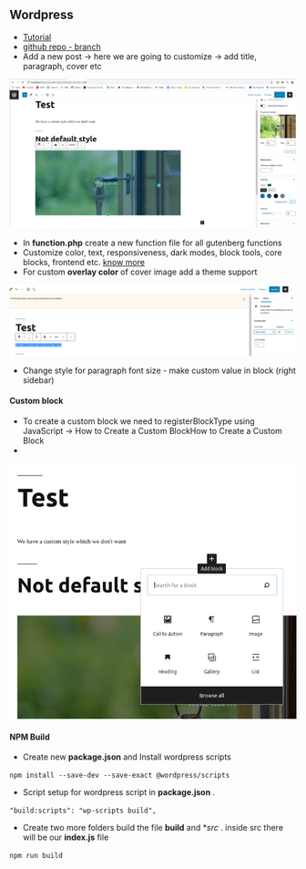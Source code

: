 ## Wordpress

 - [Tutorial](https://www.youtube.com/watch?v=J71to18QaXs&list=PLriKzYyLb28lHhftzU7Z_DJ32mvLy4KKH&index=2)
 - [github repo - branch](https://github.com/Alecaddd/gutenberg-tutorial)
 - Add a new post -> here we are going to customize -> add title, paragraph, cover etc

 ![screenshot](screenshots/wpgb-1.png)

 - In **function.php** create a new function file for all gutenberg functions
 - Customize color, text, responsiveness, dark modes, block tools, core blocks, frontend etc. [know more](https://developer.wordpress.org/block-editor/developers/themes/theme-support/)
 - For custom **overlay color** of cover image add a theme support

 ![screenshot](screenshots/wpgb-2.png)

 - Change style for paragraph font size - make custom value in block (right sidebar)

#### Custom block
 
 - To create a custom block we need to registerBlockType using JavaScript -> How to Create a Custom BlockHow to Create a Custom Block
 - 

 ![screenshot](screenshots/wpgb-3.png)

#### NPM Build

 - Create new **package.json** and Install wordpress scripts 

 ```npm install --save-dev --save-exact @wordpress/scripts```

 - Script setup for wordpress script in **package.json** . 

```"build:scripts": "wp-scripts build",```

 - Create two more folders build the file **build** and **src* . inside src there will be our **index.js** file

```npm run build```


